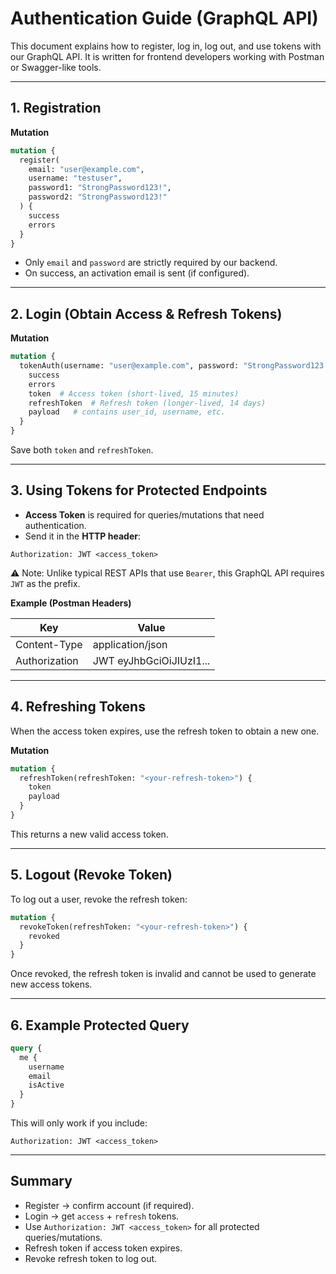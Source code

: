 
# Authentication Guide (GraphQL API)

This document explains how to register, log in, log out, and use tokens with our GraphQL API. It is written for frontend developers working with Postman or Swagger-like tools.

---

## 1. Registration

**Mutation**

```graphql
mutation {
  register(
    email: "user@example.com",
    username: "testuser",
    password1: "StrongPassword123!",
    password2: "StrongPassword123!"
  ) {
    success
    errors
  }
}
```

- Only `email` and `password` are strictly required by our backend.
- On success, an activation email is sent (if configured).

---

## 2. Login (Obtain Access & Refresh Tokens)

**Mutation**

```graphql
mutation {
  tokenAuth(username: "user@example.com", password: "StrongPassword123!") {
    success
    errors
    token  # Access token (short-lived, 15 minutes)
    refreshToken  # Refresh token (longer-lived, 14 days)
    payload   # contains user_id, username, etc.
  }
}
```

Save both `token` and `refreshToken`.

---

## 3. Using Tokens for Protected Endpoints

- **Access Token** is required for queries/mutations that need authentication.
- Send it in the **HTTP header**:

```
Authorization: JWT <access_token>
```

⚠️ Note: Unlike typical REST APIs that use `Bearer`, this GraphQL API requires `JWT` as the prefix.

**Example (Postman Headers)**

| Key            | Value                    |
|-----------------|--------------------------|
| Content-Type    | application/json         |
| Authorization   | JWT eyJhbGciOiJIUzI1...  |

---

## 4. Refreshing Tokens

When the access token expires, use the refresh token to obtain a new one.

**Mutation**

```graphql
mutation {
  refreshToken(refreshToken: "<your-refresh-token>") {
    token
    payload
  }
}
```

This returns a new valid access token.

---

## 5. Logout (Revoke Token)

To log out a user, revoke the refresh token:

```graphql
mutation {
  revokeToken(refreshToken: "<your-refresh-token>") {
    revoked
  }
}
```

Once revoked, the refresh token is invalid and cannot be used to generate new access tokens.

---

## 6. Example Protected Query

```graphql
query {
  me {
    username
    email
    isActive
  }
}
```

This will only work if you include:

```
Authorization: JWT <access_token>
```

---

## Summary

- Register → confirm account (if required).
- Login → get `access` + `refresh` tokens.
- Use `Authorization: JWT <access_token>` for all protected queries/mutations.
- Refresh token if access token expires.
- Revoke refresh token to log out.